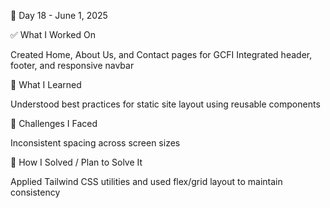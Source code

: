 
📅 Day 18 - June 1, 2025

✅ What I Worked On

Created Home, About Us, and Contact pages for GCFI
Integrated header, footer, and responsive navbar

🧠 What I Learned

Understood best practices for static site layout using reusable components

🧩 Challenges I Faced

Inconsistent spacing across screen sizes

🔧 How I Solved / Plan to Solve It

Applied Tailwind CSS utilities and used flex/grid layout to maintain consistency
